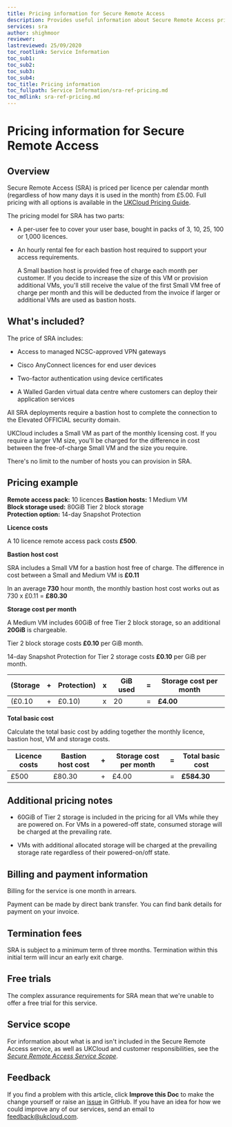 ```yaml
---
title: Pricing information for Secure Remote Access
description: Provides useful information about Secure Remote Access pricing, including pricing examples
services: sra
author: shighmoor
reviewer:
lastreviewed: 25/09/2020
toc_rootlink: Service Information
toc_sub1: 
toc_sub2:
toc_sub3:
toc_sub4:
toc_title: Pricing information
toc_fullpath: Service Information/sra-ref-pricing.md
toc_mdlink: sra-ref-pricing.md
---
```


# Pricing information for Secure Remote Access

## Overview

Secure Remote Access (SRA) is priced per licence per calendar month (regardless of how many days it is used in the month) from £5.00. Full pricing with all options is available in the [UKCloud Pricing Guide](https://ukcloud.com/pricing-guide).

The pricing model for SRA has two parts:

- A per-user fee to cover your user base, bought in packs of 3, 10, 25, 100 or 1,000 licences.

- An hourly rental fee for each bastion host required to support your access requirements.

    A Small bastion host is provided free of charge each month per customer. If you decide to increase the size of this VM or provision additional VMs, you'll still receive the value of the first Small VM free of charge per month and this will be deducted from the invoice if larger or additional VMs are used as bastion hosts.

## What's included?

The price of SRA includes:

- Access to managed NCSC-approved VPN gateways

- Cisco AnyConnect licences for end user devices

- Two-factor authentication using device certificates

- A Walled Garden virtual data centre where customers can deploy their application services

All SRA deployments require a bastion host to complete the connection to the Elevated OFFICIAL security domain.

UKCloud includes a Small VM as part of the monthly licensing cost. If you require a larger VM size, you'll be charged for the difference in cost between the free-of-charge Small VM and the size you require.

There's no limit to the number of hosts you can provision in SRA.

## Pricing example

**Remote access pack:** 10 licences
**Bastion hosts:** 1 Medium VM<br>
**Block storage used:** 80GiB Tier 2 block storage<br>
**Protection option:** 14-day Snapshot Protection<br>

**Licence costs**

A 10 licence remote access pack costs **£500**.

**Bastion host cost**

SRA includes a Small VM for a bastion host free of charge. The difference in cost between a Small and Medium VM is **£0.11**

In an average **730** hour month, the monthly bastion host cost works out as 730 x £0.11 = **£80.30**

**Storage cost per month**

A Medium VM includes 60GiB of free Tier 2 block storage, so an additional **20GiB** is chargeable.

Tier 2 block storage costs **£0.10** per GiB month.

14-day Snapshot Protection for Tier 2 storage costs **£0.10** per GiB per month.

(Storage | + | Protection) | x | GiB used | = | Storage cost per month
---------|---|-------------|---|----------|---|-----------------------
(£0.10   | + | £0.10)      | x | 20       | = | **£4.00**

**Total basic cost**

Calculate the total basic cost by adding together the monthly licence, bastion host, VM and storage costs.

Licence costs | Bastion host cost | + | Storage cost per month | = | Total basic cost
--------------|-------------------|---|------------------------|---|-----------------
£500          | £80.30            | + | £4.00                  | = | **£584.30**

## Additional pricing notes

- 60GiB of Tier 2 storage is included in the pricing for all VMs while they are powered on. For VMs in a powered-off state, consumed storage will be charged at the prevailing rate.

- VMs with additional allocated storage will be charged at the prevailing storage rate regardless of their powered-on/off state.

## Billing and payment information

Billing for the service is one month in arrears.

Payment can be made by direct bank transfer. You can find bank details for payment on your invoice.

## Termination fees

SRA is subject to a minimum term of three months. Termination within this initial term will incur an early exit charge.

## Free trials

The complex assurance requirements for SRA mean that we're unable to offer a free trial for this service.

## Service scope

For information about what is and isn't included in the Secure Remote Access service, as well as UKCloud and customer responsibilities, see the [*Secure Remote Access Service Scope*](sra-sco.md).

## Feedback

If you find a problem with this article, click **Improve this Doc** to make the change yourself or raise an [issue](https://github.com/UKCloud/documentation/issues) in GitHub. If you have an idea for how we could improve any of our services, send an email to <feedback@ukcloud.com>.
